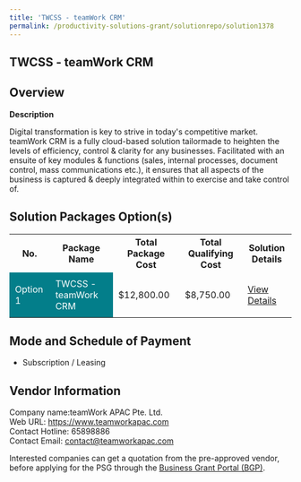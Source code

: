 ```yaml
---
title: 'TWCSS - teamWork CRM'
permalink: /productivity-solutions-grant/solutionrepo/solution1378
---
```


## TWCSS - teamWork CRM

## Overview

**Description**

Digital transformation is key to strive in today's competitive market. teamWork CRM is a fully cloud-based solution tailormade to heighten the levels of efficiency, control & clarity for any businesses. Facilitated with an ensuite of key modules & functions (sales, internal processes, document control, mass communications etc.), it ensures that all aspects of the business is captured & deeply integrated within to exercise and take control of.

## Solution Packages Option(s)

<table>
<tr>
<th><b>No.</b></th>
<th><b>Package Name</b></th>
<th><b>Total Package Cost</b></th>
<th><b>Total Qualifying Cost</b></th>
<th><b>Solution Details</b></th>
</tr>
<tr>
<td style='padding: 10px; background-color: #037E8A; color: #FFFFFF;'>Option 1</td>
<td style='padding: 10px; background-color: #037E8A; color: #FFFFFF;'>TWCSS - teamWork CRM</td>
<td style='padding: 10px;'>$12,800.00</td>
<td style='padding: 10px;'>$8,750.00</td>
<td style='padding: 10px;'><a href='/images/psg/teamWork_Desensitised_Annex_3.pdf' target='_blank'>View Details</a></td>
</tr>
</table>

## Mode and Schedule of Payment

 - Subscription / Leasing

## Vendor Information

 Company name:teamWork APAC Pte. Ltd.<br>Web URL: https://www.teamworkapac.com <br>Contact Hotline: 65898886 <br>Contact Email: contact@teamworkapac.com

Interested companies can get a quotation from the pre-approved vendor, before applying for the PSG through the <a href='https://www.businessgrants.gov.sg/' target='_blank' rel='noopener'>Business Grant Portal (BGP)</a>.

<script src="/jquery/resize-tables.js"></script>
